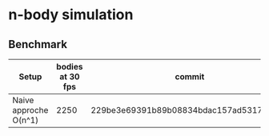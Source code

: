 # n-body simulation

## Benchmark

| Setup                 | bodies at 30 fps  | commit                                   |
|-----------------------|-------------------|------------------------------------------|
| Naive approche O(n^1) | 2250              | 229be3e69391b89b08834bdac157ad53179b17ff |
